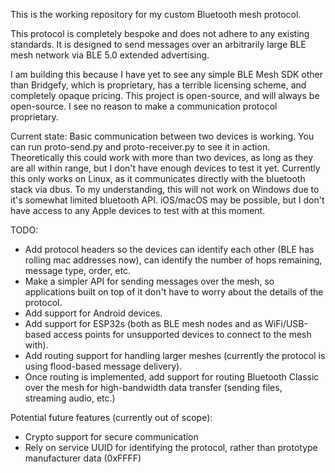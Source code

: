 This is the working repository for my custom Bluetooth mesh protocol.

This protocol is completely bespoke and does not adhere to any existing standards. It is designed to send messages over an arbitrarily large BLE mesh network via BLE 5.0 extended advertising.

I am building this because I have yet to see any simple BLE Mesh SDK other than Bridgefy, which is proprietary, has a terrible licensing scheme, and completely opaque pricing. This project is open-source, and will always be open-source. I see no reason to make a communication protocol proprietary.

Current state:
Basic communication between two devices is working. You can run proto-send.py and proto-receiver.py to see it in action.
Theoretically this could work with more than two devices, as long as they are all within range, but I don't have enough devices to test it yet.
Currently this only works on Linux, as it communicates directly with the bluetooth stack via dbus. To my understanding, this will not work on Windows due to it's somewhat limited bluetooth API. iOS/macOS may be possible, but I don't have access to any Apple devices to test with at this moment.

TODO:
- Add protocol headers so the devices can identify each other (BLE has rolling mac addresses now), can identify the number of hops remaining, message type, order, etc.
- Make a simpler API for sending messages over the mesh, so applications built on top of it don't have to worry about the details of the protocol.
- Add support for Android devices.
- Add support for ESP32s (both as BLE mesh nodes and as WiFi/USB-based access points for unsupported devices to connect to the mesh with).
- Add routing support for handling larger meshes (currently the protocol is using flood-based message delivery).
- Once routing is implemented, add support for routing Bluetooth Classic over the mesh for high-bandwidth data transfer (sending files, streaming audio, etc.)

Potential future features (currently out of scope):
- Crypto support for secure communication
- Rely on service UUID for identifying the protocol, rather than prototype manufacturer data (0xFFFF)
